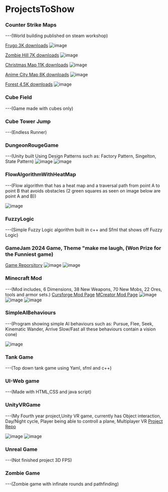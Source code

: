 # ProjectsToShow
### Counter Strike Maps
---(World building published on steam workshop)

[Frugo 3K downloads](https://steamcommunity.com/sharedfiles/filedetails/?id=3169731504)
![image](https://github.com/FilipRusiecki/ProjectsToShow/blob/main/Cs2Map_HideAndSeekFrugo%203K%20Downloads/20240228010851_1.jpg?raw=true)

[Zombie Hill 7K downloads](https://steamcommunity.com/sharedfiles/filedetails/?id=3171183590)
![image](https://github.com/FilipRusiecki/ProjectsToShow/blob/main/Cs2Map_ZombieHill%207K%20Downloads/gif.gif?raw=true)

[Christmas Map 11K downloads](https://steamcommunity.com/sharedfiles/filedetails/?id=2303607674)
![image](https://github.com/FilipRusiecki/ProjectsToShow/blob/main/CsGoMap_ChristmasChaos%2011K%20Downloads/img2.png?raw=true)

[Anime City Map 8K downloads](https://steamcommunity.com/sharedfiles/filedetails/?id=2258736328)
![image](https://github.com/FilipRusiecki/ProjectsToShow/blob/main/CsGoMap_City%209k%20Downloads/img1.png?raw=true)

[Forest 4.5K downloads](https://steamcommunity.com/sharedfiles/filedetails/?id=2206692050)
![image](https://github.com/FilipRusiecki/ProjectsToShow/blob/main/CsGoMap_Forest%205k%20Downloads/img1.png?raw=true)

### Cube Field
---(Game made with cubes only)

### Cube Tower Jump
---(Endless Runner)

### DungeonRougeGame
---(Unity built Using Design Patterns such as: Factory Pattern, Singelton, State Pattern)
![image](https://user-images.githubusercontent.com/57904846/215579892-280bd429-cfa9-4c42-8a1d-c996b3c5c071.png)
![image](https://user-images.githubusercontent.com/57904846/215579918-8273d29e-ef9e-4ea7-be8b-53a77fc25659.png)

### FlowAlgorithmWithHeatMap
---(Flow algorithm that has a heat map and a traversal path from point A to point B that avoids obstacles (2 green squares as seen on image below are point A and B))

![image](https://user-images.githubusercontent.com/57904846/215579948-f6e48a20-006e-4131-9358-bddf9f4f3f40.png)

### FuzzyLogic
---(Simple Fuzzy Logic algorithm built in c++ and Sfml that shows off Fuzzy Logic)

### GameJam 2024 Game, Theme "make me laugh, (Won Prize for the Funniest game)
[Game Reporsitory](https://github.com/FilipRusiecki/GGJ-Team-Cermit)
![image](https://github.com/FilipRusiecki/ProjectsToShow/blob/main/GameJam2024/kermit1.PNG?raw=true)
![image](https://github.com/FilipRusiecki/ProjectsToShow/blob/main/GameJam2024/kermit3.PNG?raw=true)

### Minecraft Mod
---(Mod includes, 6 Dimensions, 38 New Weapons, 70 New Mobs, 22 Ores, tools and armor sets.)
[Cursforge Mod Page](https://legacy.curseforge.com/minecraft/mc-mods/anywhereyougo)
[MCreator Mod Page](https://mcreator.net/modification/99286/anywhereyoogo)
![image](https://github.com/FilipRusiecki/ProjectsToShow/blob/main/Minecraft%20Mod/Dimensions/Dimension%201.png?raw=true)
![image](https://github.com/FilipRusiecki/ProjectsToShow/blob/main/Minecraft%20Mod/BossRooms/bossroom1.png?raw=true)
![image](https://github.com/FilipRusiecki/ProjectsToShow/blob/main/Minecraft%20Mod/weapons/weapons2.png?raw=true)
### SimpleAIBehaviours
---(Program showing simple AI behaviours such as: Pursue, Flee, Seek, Kinematic Wander, Arrive Slow/Fast all these behaviours contain a vision cone)

![image](https://user-images.githubusercontent.com/57904846/215581453-a1553f9c-cc4c-40d1-bcff-b981bfd73b6c.png)


### Tank Game
---(Top down tank game using Yaml, sfml and c++)

### UI-Web game
---(Made with HTML,CSS and java script)

### UnityVRGame
---(My Fourth year project,Unity VR game, currently has Object interaction, Day/Night cycle, Player being able to controll a plane, Multiplayer VR 
[Project Repo](https://github.com/FilipRusiecki/FinalYearProject)

![image](https://user-images.githubusercontent.com/57904846/215580010-b2c5e9a1-62be-4a0c-98bf-6f37fa0edabc.png)
![image](https://user-images.githubusercontent.com/57904846/215580040-00f51a69-7f6e-43be-94b7-234e5ddfbf6f.png)

### Unreal Game
---(Not finished project 3D FPS)

### Zombie Game
---(Zombie game with infinate rounds and pathfinding)
